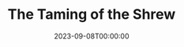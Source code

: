 ---
title: The Taming of the Shrew
date: 2023-09-08T00:00:00
opening_date: 1964-02-28
closing_date: 1964-03-07
layout: productions
playbill:
Theatre: Theatre Jacksonville
Venue: Little Theatre
cast:
- Baptista: Bill Harriman
- Katharina: Ronnie Rosebaum
- Bianca: Ellin Black
- Vincentio: Ed Heist, Jr.
- Lucentio: David Lang
- Petruchio: Harold Bergman
- Gremio: Roby Robson
- Hortensio: Allen Glenn
- Tranio: Roger Smith
- Biondello: Ernest Goldsmith
- Grumio: Ed Poole
- Curtis: John Skye
- Nathaniel: Marshall Nazworth
- Philip: Bruce Purcell
- Joseph: Mike Zadoff
- Nicholas: Thom Baxter
- A Pedant: Marshall Grauer
- A Tailor: M. F. Thornhill
- A Card Boy: Diana Schuh
- A Widow: Beverly Fink
- Guest:
  - Rosalie Bergman
  - Charlotte Smotherman
  - Arlene Shainbrown
  - Carolyn Lieder
  - John Skye
  - Marshall Nazworth
  - Bruce Purcell
  - Mike Zadoff
  - Thom Baxter
crew:
- Director: George Ballis
- Technical Director: Chase Ambler
- Set Designer: Robert Agnew
- Stage Manager:
  - A. Ira Fink
  - Terry McIntyre
- Assistant Stage Manager: Peggy Miller
- Lighting:
  - Peggy Miller
  - Chase Ambler
- Sound:
  - Wenonah Wells
  - Pete House
- Properties:
  - Galdys M. Dale
  - Edythe Price
  - Connie Ambler
  - Esther Barnes
  - Helen Cochran
  - Carolyn Lieder
  - Ed Poole
  - Jane Thompson
  - Mary Frances Thornhill
  - Ruth Glezen
- Make-up:
  - Thelma Baker
  - Gussie Byrd
  - Gertrude Moller
  - Rosalie Bergman
  - Marion Conner
  - Ellen Black
- Set Crew:
  - Frank Ridge
  - Ernest Goldsmith
  - Peggy Miller
  - Marshall Nazworth
  - Gladys Dale
  - Ruth Glezen
  - Gwyda Agnew
  - Ed Clarmont
  - Dixie Cohen
  - Jill Bergman
  - Connie Ambler
  - John Skye
  - Bob Schuh
  - John Wolters
  - Charlotte Smotherman
  - Buddy Marshall
  - Tim McManus
  - Diana Schuh
  - Elizabeth Bell
  - Al Koebrick
---